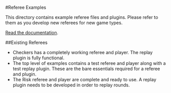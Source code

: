 #Referee Examples

This directory contains example referee files and plugins. Please refer to them as you develop new referees for new game types.

[Read the documentation](https://github.com/PastyPurpleTrolls/game-contest-server/blob/master/documentation/creator/referee.md).

##Existing Referees

- Checkers has a completely working referee and player. The replay plugin is fully functional.
- The top level of examples contains a test referee and player along with a test replay plugin. These are the bare essentials required for a referee and plugin.
- The Risk referee and player are complete and ready to use. A replay plugin needs to be developed in order to replay rounds.

